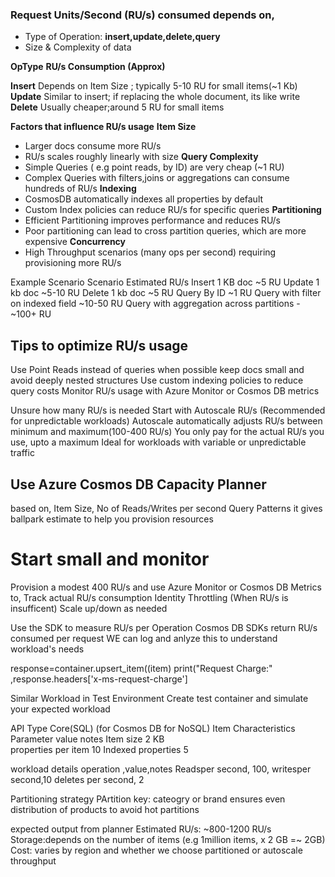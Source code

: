 ### Request Units/Second (RU/s) consumed depends on,
* Type of Operation:   **insert,update,delete,query**
* Size & Complexity of data


**OpType**      **RU/s Consumption (Approx)**

**Insert**      Depends on Item Size ; typically 5-10 RU for small items(~1 Kb)
**Update**      Similar to insert; if replacing the whole document, its like write
**Delete**      Usually cheaper;around 5 RU for small items

**Factors that influence RU/s usage**
**Item Size**    
  * Larger docs consume more RU/s
  * RU/s scales roughly linearly with size
**Query Complexity**
  * Simple Queries ( e.g point reads, by ID) are very cheap (~1 RU)
  * Complex Queries with filters,joins or aggregations can consume hundreds of RU/s
**Indexing**
  * CosmosDB automatically indexes all properties by default
  * Custom Index policies  can reduce RU/s for specific queries
**Partitioning**
  * Efficient Partitioning improves performance and reduces RU/s
  * Poor partitioning can lead to cross partition queries, which are more expensive
**Concurrency**
  * High Throughput scenarios (many ops per second) requiring provisioning more RU/s

Example Scenario
Scenario            Estimated RU/s
Insert 1 KB doc     ~5 RU
Update 1 kb doc     ~5-10 RU
Delete 1 kb doc     ~5 RU
Query By ID         ~1 RU
Query with filter on indexed field      ~10-50 RU
Query with aggregation across partitions - ~100+ RU

Tips to optimize RU/s usage
---------------------------
Use Point Reads instead of queries when possible
keep docs small and avoid deeply nested structures
Use custom indexing policies to reduce query costs
Monitor RU/s usage with Azure Monitor or Cosmos DB metrics

Unsure how many RU/s is needed
Start with Autoscale RU/s (Recommended for unpredictable workloads)
Autoscale automatically adjusts RU/s between minimum and maximum(100-400 RU/s)
You only pay for the actual RU/s you use, upto a maximum
Ideal for workloads with variable or unpredictable traffic

Use Azure Cosmos DB Capacity Planner
------------------------------------
based on,
Item Size,
No of Reads/Writes per second
Query Patterns
it gives ballpark estimate to help you provision resources

Start small and monitor
========================
Provision a modest 400 RU/s and use Azure Monitor or Cosmos DB Metrics to,
Track actual RU/s consumption
Identity Throttling (When RU/s is insufficent)
Scale up/down as needed

Use the SDK to measure RU/s per Operation
Cosmos DB SDKs return RU/s consumed per request
WE can log and anlyze this to understand workload's needs


response=container.upsert_item((item)
print("Request Charge:" ,response.headers['x-ms-request-charge']

Similar Workload in Test Environment
Create test container and simulate your expected workload


API Type
Core(SQL) (for Cosmos DB for NoSQL)
Item Characteristics
  Parameter                 value       notes
  Item size                  2 KB       
  properties per item       10
  Indexed properties        5


  workload details
    operation ,value,notes
    Readsper second, 100,
    writesper second,10
    deletes per second, 2

  Partitioning strategy
    PArtition key: cateogry or brand
    ensures even distribution of products to avoid hot partitions

  expected output from planner
  Estimated RU/s: ~800-1200 RU/s
  Storage:depends on the number of items (e.g  1million items, x 2 GB =~ 2GB)
  Cost: varies by region and whether we choose partitioned or autoscale throughput
  

